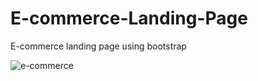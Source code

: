 # E-commerce-Landing-Page
 E-commerce landing page using bootstrap
 
![e-commerce](https://user-images.githubusercontent.com/99422533/173255454-284ffb92-72b7-4ab1-89df-0297b9fbba68.png)
